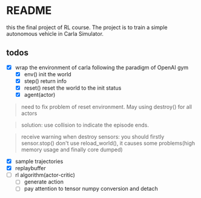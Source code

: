 # README
this the final project of RL course. The project is to train a simple autonomous vehicle in Carla Simulator.    

## todos
- [x] wrap the environment of carla following the paradigm of OpenAI gym
  - [x] env() init the world
  - [x] step() return info
  - [x] reset() reset the world to the init status
  - [x] agent(actor)

> need to fix problem of reset environment. May using destroy() for all actors

> solution:
> use collision to indicate the episode ends.

> receive warning when destroy sensors: you should firstly sensor.stop()
> don't use reload_world(), it causes some problems(high memory usage and finally core dumped)

- [x] sample trajectories
- [x] replaybuffer
- [ ] rl algorithm(actor-critic)
  - [ ] generate action
  - [ ] pay attention to tensor numpy conversion and detach